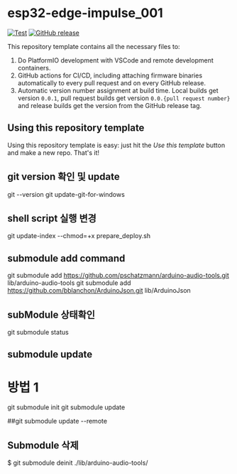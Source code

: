 # esp32-edge-impulse_001

[![Test](https://github.com/256dpi/arduino-mqtt/actions/workflows/test.yml/badge.svg)](https://github.com/256dpi/arduino-mqtt/actions/workflows/test.yml)
[![GitHub release](https://img.shields.io/github/release/256dpi/arduino-mqtt.svg)](https://github.com/hosanglee-kr/PlatformIO-CI-CD-template/releases)


This repository template contains all the necessary files to:

1. Do PlatformIO development with VSCode and remote development containers.
2. GitHub actions for CI/CD, including attaching firmware binaries automatically to every pull request
   and on every GitHub release.
3. Automatic version number assignment at build time. Local builds get version `0.0.1`, pull request
   builds get version `0.0.{pull request number}` and release builds get the version from the GitHub
   release tag.

## Using this repository template

Using this repository template is easy: just hit the _Use this template_ button and make a new repo. That's it!


## git version 확인 및 update
git --version
git update-git-for-windows


## shell script 실행 변경
git update-index --chmod=+x prepare_deploy.sh

## submodule add command
git submodule add https://github.com/pschatzmann/arduino-audio-tools.git lib/arduino-audio-tools
git submodule add https://github.com/bblanchon/ArduinoJson.git lib/ArduinoJson

## subModule 상태확인
git submodule status

## submodule update
# 방법 1
git submodule init
git submodule update

##git submodule update --remote

## Submodule 삭제
$ git submodule deinit ./lib/arduino-audio-tools/

